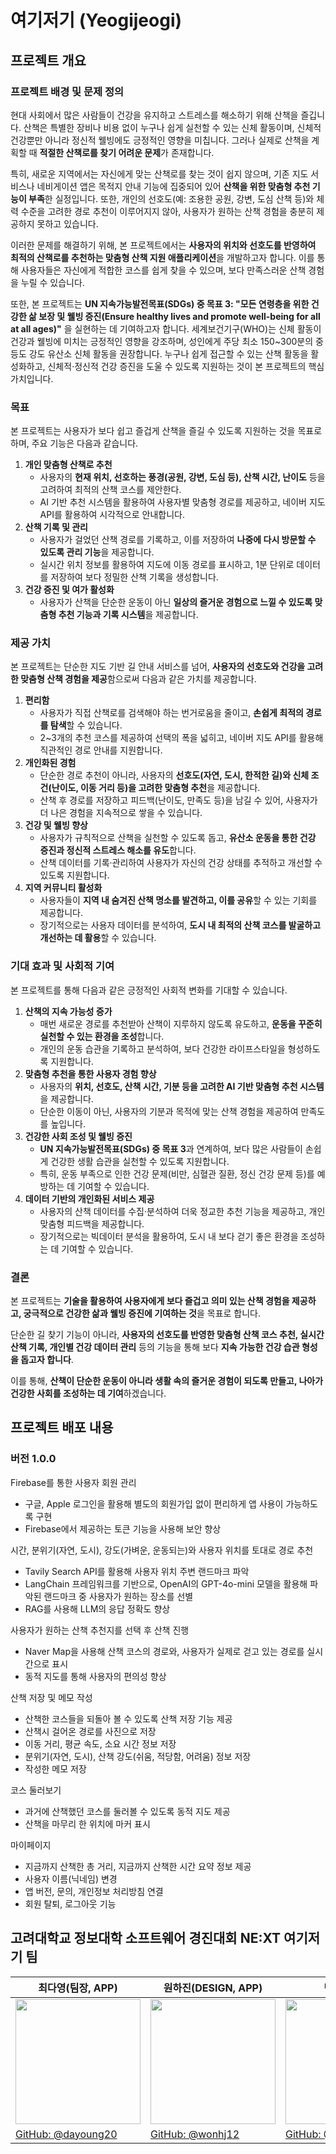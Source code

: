 # 여기저기 (Yeogijeogi)
## 프로젝트 개요

### 프로젝트 배경 및 문제 정의
현대 사회에서 많은 사람들이 건강을 유지하고 스트레스를 해소하기 위해 산책을 즐깁니다. 산책은 특별한 장비나 비용 없이 누구나 쉽게 실천할 수 있는 신체 활동이며, 신체적 건강뿐만 아니라 정신적 웰빙에도 긍정적인 영향을 미칩니다. 그러나 실제로 산책을 계획할 때 **적절한 산책로를 찾기 어려운 문제**가 존재합니다.

특히, 새로운 지역에서는 자신에게 맞는 산책로를 찾는 것이 쉽지 않으며, 기존 지도 서비스나 네비게이션 앱은 목적지 안내 기능에 집중되어 있어 **산책을 위한 맞춤형 추천 기능이 부족**한 실정입니다. 또한, 개인의 선호도(예: 조용한 공원, 강변, 도심 산책 등)와 체력 수준을 고려한 경로 추천이 이루어지지 않아, 사용자가 원하는 산책 경험을 충분히 제공하지 못하고 있습니다.

이러한 문제를 해결하기 위해, 본 프로젝트에서는 **사용자의 위치와 선호도를 반영하여 최적의 산책로를 추천하는 맞춤형 산책 지원 애플리케이션**을 개발하고자 합니다. 이를 통해 사용자들은 자신에게 적합한 코스를 쉽게 찾을 수 있으며, 보다 만족스러운 산책 경험을 누릴 수 있습니다.

또한, 본 프로젝트는 **UN 지속가능발전목표(SDGs) 중 목표 3: "모든 연령층을 위한 건강한 삶 보장 및 웰빙 증진(Ensure healthy lives and promote well-being for all at all ages)"** 을 실현하는 데 기여하고자 합니다. 세계보건기구(WHO)는 신체 활동이 건강과 웰빙에 미치는 긍정적인 영향을 강조하며, 성인에게 주당 최소 150~300분의 중등도 강도 유산소 신체 활동을 권장합니다. 누구나 쉽게 접근할 수 있는 산책 활동을 활성화하고, 신체적·정신적 건강 증진을 도울 수 있도록 지원하는 것이 본 프로젝트의 핵심 가치입니다.

### 목표

본 프로젝트는 사용자가 보다 쉽고 즐겁게 산책을 즐길 수 있도록 지원하는 것을 목표로 하며, 주요 기능은 다음과 같습니다.

1. **개인 맞춤형 산책로 추천**
    - 사용자의 **현재 위치, 선호하는 풍경(공원, 강변, 도심 등), 산책 시간, 난이도** 등을 고려하여 최적의 산책 코스를 제안한다.
    - AI 기반 추천 시스템을 활용하여 사용자별 맞춤형 경로를 제공하고, 네이버 지도 API를 활용하여 시각적으로 안내합니다.
2. **산책 기록 및 관리**
    - 사용자가 걸었던 산책 경로를 기록하고, 이를 저장하여 **나중에 다시 방문할 수 있도록 관리 기능**을 제공합니다.
    - 실시간 위치 정보를 활용하여 지도에 이동 경로를 표시하고, 1분 단위로 데이터를 저장하여 보다 정밀한 산책 기록을 생성합니다.
3. **건강 증진 및 여가 활성화**
    - 사용자가 산책을 단순한 운동이 아닌 **일상의 즐거운 경험으로 느낄 수 있도록 맞춤형 추천 기능과 기록 시스템**을 제공합니다.

### 제공 가치

본 프로젝트는 단순한 지도 기반 길 안내 서비스를 넘어, **사용자의 선호도와 건강을 고려한 맞춤형 산책 경험을 제공**함으로써 다음과 같은 가치를 제공합니다.

1. **편리함**
    - 사용자가 직접 산책로를 검색해야 하는 번거로움을 줄이고, **손쉽게 최적의 경로를 탐색**할 수 있습니다.
    - 2~3개의 추천 코스를 제공하여 선택의 폭을 넓히고, 네이버 지도 API를 활용해 직관적인 경로 안내를 지원합니다.
2. **개인화된 경험**
    - 단순한 경로 추천이 아니라, 사용자의 **선호도(자연, 도시, 한적한 길)와 신체 조건(난이도, 이동 거리 등)을 고려한 맞춤형 추천**을 제공합니다.
    - 산책 후 경로를 저장하고 피드백(난이도, 만족도 등)을 남길 수 있어, 사용자가 더 나은 경험을 지속적으로 쌓을 수 있습니다.
3. **건강 및 웰빙 향상**
    - 사용자가 규칙적으로 산책을 실천할 수 있도록 돕고, **유산소 운동을 통한 건강 증진과 정신적 스트레스 해소를 유도**합니다.
    - 산책 데이터를 기록·관리하여 사용자가 자신의 건강 상태를 추적하고 개선할 수 있도록 지원합니다.
4. **지역 커뮤니티 활성화**
    - 사용자들이 **지역 내 숨겨진 산책 명소를 발견하고, 이를 공유**할 수 있는 기회를 제공합니다.
    - 장기적으로는 사용자 데이터를 분석하여, **도시 내 최적의 산책 코스를 발굴하고 개선하는 데 활용**할 수 있습니다.

### 기대 효과 및 사회적 기여

본 프로젝트를 통해 다음과 같은 긍정적인 사회적 변화를 기대할 수 있습니다.

1. **산책의 지속 가능성 증가**
    - 매번 새로운 경로를 추천받아 산책이 지루하지 않도록 유도하고, **운동을 꾸준히 실천할 수 있는 환경을 조성**합니다.
    - 개인의 운동 습관을 기록하고 분석하여, 보다 건강한 라이프스타일을 형성하도록 지원합니다.
2. **맞춤형 추천을 통한 사용자 경험 향상**
    - 사용자의 **위치, 선호도, 산책 시간, 기분 등을 고려한 AI 기반 맞춤형 추천 시스템**을 제공합니다.
    - 단순한 이동이 아닌, 사용자의 기분과 목적에 맞는 산책 경험을 제공하여 만족도를 높입니다.
3. **건강한 사회 조성 및 웰빙 증진**
    - **UN 지속가능발전목표(SDGs) 중 목표 3**과 연계하여, 보다 많은 사람들이 손쉽게 건강한 생활 습관을 실천할 수 있도록 지원합니다.
    - 특히, 운동 부족으로 인한 건강 문제(비만, 심혈관 질환, 정신 건강 문제 등)를 예방하는 데 기여할 수 있습니다.
4. **데이터 기반의 개인화된 서비스 제공**
    - 사용자의 산책 데이터를 수집·분석하여 더욱 정교한 추천 기능을 제공하고, 개인 맞춤형 피드백을 제공합니다.
    - 장기적으로는 빅데이터 분석을 활용하여, 도시 내 보다 걷기 좋은 환경을 조성하는 데 기여할 수 있습니다.


### 결론

본 프로젝트는 **기술을 활용하여 사용자에게 보다 즐겁고 의미 있는 산책 경험을 제공하고, 궁극적으로 건강한 삶과 웰빙 증진에 기여하는 것**을 목표로 합니다.

단순한 길 찾기 기능이 아니라, **사용자의 선호도를 반영한 맞춤형 산책 코스 추천, 실시간 산책 기록, 개인별 건강 데이터 관리** 등의 기능을 통해 보다 **지속 가능한 건강 습관 형성을 돕고자 합니다**.

이를 통해, **산책이 단순한 운동이 아니라 생활 속의 즐거운 경험이 되도록 만들고, 나아가 건강한 사회를 조성하는 데 기여**하겠습니다.

## 프로젝트 배포 내용
### 버전 1.0.0
Firebase를 통한 사용자 회원 관리
- 구글, Apple 로그인을 활용해 별도의 회원가입 없이 편리하게 앱 사용이 가능하도록 구현
- Firebase에서 제공하는 토큰 기능을 사용해 보안 향상

시간, 분위기(자연, 도시), 강도(가벼운, 운동되는)와 사용자 위치를 토대로 경로 추천
- Tavily Search API를 활용해 사용자 위치 주변 랜드마크 파악
- LangChain 프레임워크를 기반으로, OpenAI의 GPT-4o-mini 모델을 활용해 파악된 랜드마크 중 사용자가 원하는 장소를 선별
- RAG를 사용해 LLM의 응답 정확도 향상

사용자가 원하는 산책 추천지를 선택 후 산책 진행
- Naver Map을 사용해 산책 코스의 경로와, 사용자가 실제로 걷고 있는 경로를 실시간으로 표시
- 동적 지도를 통해 사용자의 편의성 향상

산책 저장 및 메모 작성
- 산책한 코스들을 되돌아 볼 수 있도록 산책 저장 기능 제공
- 산책시 걸어온 경로를 사진으로 저장
- 이동 거리, 평균 속도, 소요 시간 정보 저장
- 분위기(자연, 도시), 산책 강도(쉬움, 적당함, 어려움) 정보 저장
- 작성한 메모 저장

코스 둘러보기
- 과거에 산책했던 코스를 둘러볼 수 있도록 동적 지도 제공
- 산책을 마무리 한 위치에 마커 표시

마이페이지
- 지금까지 산책한 총 거리, 지금까지 산책한 시간 요약 정보 제공
- 사용자 이름(닉네임) 변경
- 앱 버전, 문의, 개인정보 처리방침 연결
- 회원 탈퇴, 로그아웃 기능


## 고려대학교 정보대학 소프트웨어 경진대회 NE:XT 여기저기 팀
| 최다영(팀장, APP) | 원하진(DESIGN, APP) | 박의찬(BE) | 문혜승(BE) |
|----------|----------|----------|----------|
| <img src="https://avatars.githubusercontent.com/u/80742780?v=4" width="200">    | <img src="https://avatars.githubusercontent.com/u/8970523?v=4" width="200">     | <img src="https://avatars.githubusercontent.com/u/140701211?v=4" width="200">     | <img src="https://avatars.githubusercontent.com/u/86617201?v=4" width="200">     |
| [GitHub: @dayoung20](https://github.com/dayoung20)    | [GitHub: @wonhj12](https://github.com/wonhj12)       | [GitHub: @Euizzang8001](https://github.com/Euizzang8001)     | [GitHub: @hyeseungmoon](https://github.com/hyeseungmoon)     |
